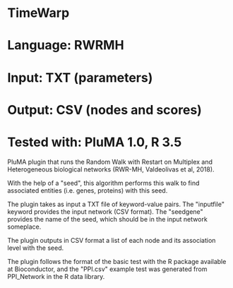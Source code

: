 # TimeWarp
# Language: RWRMH
# Input: TXT (parameters)
# Output: CSV (nodes and scores)
# Tested with: PluMA 1.0, R 3.5

PluMA plugin that runs the Random Walk with Restart
on Multiplex and Heterogeneous biological networks (RWR-MH, 
Valdeolivas et al, 2018).

With the help of a "seed", this algorithm performs
this walk to find associated entities (i.e. genes, proteins)
with this seed.

The plugin takes as input a TXT file of keyword-value pairs.
The "inputfile" keyword provides the input network (CSV format).
The "seedgene" provides the name of the seed, which should be
in the input network someplace.

The plugin outputs in CSV format a list of each node
and its association level with the seed.

The plugin follows the format of the basic test with the R package
available at Bioconductor, and the "PPI.csv" example test
was generated from PPI_Network in the R data library.
